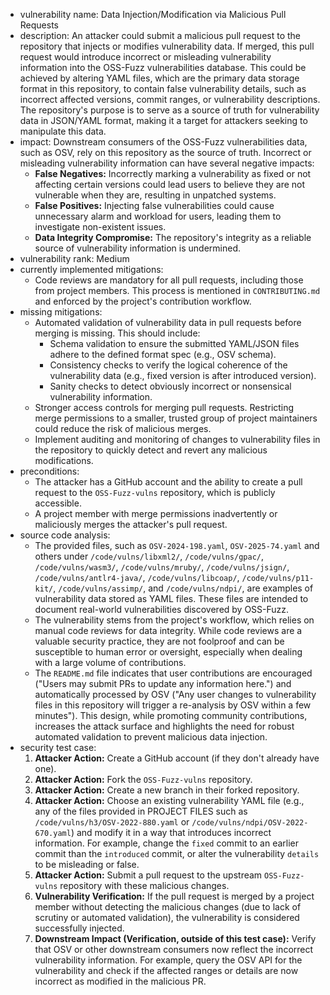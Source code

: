 - vulnerability name: Data Injection/Modification via Malicious Pull Requests
- description: An attacker could submit a malicious pull request to the repository that injects or modifies vulnerability data. If merged, this pull request would introduce incorrect or misleading vulnerability information into the OSS-Fuzz vulnerabilities database. This could be achieved by altering YAML files, which are the primary data storage format in this repository, to contain false vulnerability details, such as incorrect affected versions, commit ranges, or vulnerability descriptions. The repository's purpose is to serve as a source of truth for vulnerability data in JSON/YAML format, making it a target for attackers seeking to manipulate this data.
- impact: Downstream consumers of the OSS-Fuzz vulnerabilities data, such as OSV, rely on this repository as the source of truth. Incorrect or misleading vulnerability information can have several negative impacts:
    - **False Negatives:**  Incorrectly marking a vulnerability as fixed or not affecting certain versions could lead users to believe they are not vulnerable when they are, resulting in unpatched systems.
    - **False Positives:** Injecting false vulnerabilities could cause unnecessary alarm and workload for users, leading them to investigate non-existent issues.
    - **Data Integrity Compromise:** The repository's integrity as a reliable source of vulnerability information is undermined.
- vulnerability rank: Medium
- currently implemented mitigations:
    - Code reviews are mandatory for all pull requests, including those from project members. This process is mentioned in `CONTRIBUTING.md` and enforced by the project's contribution workflow.
- missing mitigations:
    - Automated validation of vulnerability data in pull requests before merging is missing. This should include:
        - Schema validation to ensure the submitted YAML/JSON files adhere to the defined format spec (e.g., OSV schema).
        - Consistency checks to verify the logical coherence of the vulnerability data (e.g., fixed version is after introduced version).
        - Sanity checks to detect obviously incorrect or nonsensical vulnerability information.
    - Stronger access controls for merging pull requests. Restricting merge permissions to a smaller, trusted group of project maintainers could reduce the risk of malicious merges.
    - Implement auditing and monitoring of changes to vulnerability files in the repository to quickly detect and revert any malicious modifications.
- preconditions:
    - The attacker has a GitHub account and the ability to create a pull request to the `OSS-Fuzz-vulns` repository, which is publicly accessible.
    - A project member with merge permissions inadvertently or maliciously merges the attacker's pull request.
- source code analysis:
    - The provided files, such as `OSV-2024-198.yaml`, `OSV-2025-74.yaml` and others under `/code/vulns/libxml2/`, `/code/vulns/gpac/`, `/code/vulns/wasm3/`, `/code/vulns/mruby/`, `/code/vulns/jsign/`, `/code/vulns/antlr4-java/`, `/code/vulns/libcoap/`, `/code/vulns/p11-kit/`, `/code/vulns/assimp/`, and `/code/vulns/ndpi/`, are examples of vulnerability data stored as YAML files. These files are intended to document real-world vulnerabilities discovered by OSS-Fuzz.
    - The vulnerability stems from the project's workflow, which relies on manual code reviews for data integrity. While code reviews are a valuable security practice, they are not foolproof and can be susceptible to human error or oversight, especially when dealing with a large volume of contributions.
    - The `README.md` file indicates that user contributions are encouraged ("Users may submit PRs to update any information here.") and automatically processed by OSV ("Any user changes to vulnerability files in this repository will trigger a re-analysis by OSV within a few minutes"). This design, while promoting community contributions, increases the attack surface and highlights the need for robust automated validation to prevent malicious data injection.
- security test case:
    1. **Attacker Action:** Create a GitHub account (if they don't already have one).
    2. **Attacker Action:** Fork the `OSS-Fuzz-vulns` repository.
    3. **Attacker Action:** Create a new branch in their forked repository.
    4. **Attacker Action:** Choose an existing vulnerability YAML file (e.g., any of the files provided in PROJECT FILES such as `/code/vulns/h3/OSV-2022-880.yaml` or `/code/vulns/ndpi/OSV-2022-670.yaml`) and modify it in a way that introduces incorrect information. For example, change the `fixed` commit to an earlier commit than the `introduced` commit, or alter the vulnerability `details` to be misleading or false.
    5. **Attacker Action:** Submit a pull request to the upstream `OSS-Fuzz-vulns` repository with these malicious changes.
    6. **Vulnerability Verification:** If the pull request is merged by a project member without detecting the malicious changes (due to lack of scrutiny or automated validation), the vulnerability is considered successfully injected.
    7. **Downstream Impact (Verification, outside of this test case):** Verify that OSV or other downstream consumers now reflect the incorrect vulnerability information. For example, query the OSV API for the vulnerability and check if the affected ranges or details are now incorrect as modified in the malicious PR.